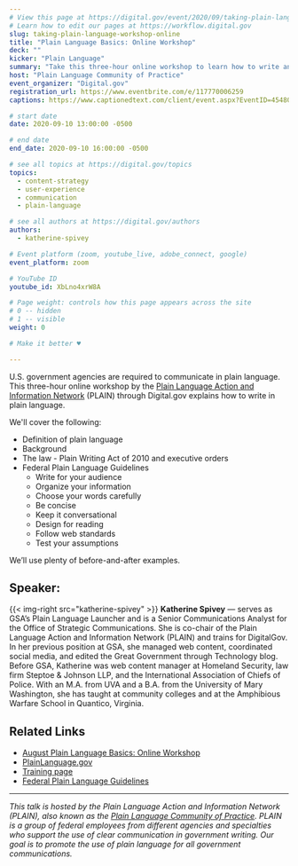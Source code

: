```yaml
---
# View this page at https://digital.gov/event/2020/09/taking-plain-language-workshop-online
# Learn how to edit our pages at https://workflow.digital.gov
slug: taking-plain-language-workshop-online
title: "Plain Language Basics: Online Workshop"
deck: ""
kicker: "Plain Language"
summary: "Take this three-hour online workshop to learn how to write and edit in plain language."
host: "Plain Language Community of Practice"
event_organizer: "Digital.gov"
registration_url: https://www.eventbrite.com/e/117770006259
captions: https://www.captionedtext.com/client/event.aspx?EventID=4548029&CustomerID=321

# start date
date: 2020-09-10 13:00:00 -0500

# end date
end_date: 2020-09-10 16:00:00 -0500

# see all topics at https://digital.gov/topics
topics: 
  - content-strategy
  - user-experience
  - communication
  - plain-language

# see all authors at https://digital.gov/authors
authors: 
  - katherine-spivey

# Event platform (zoom, youtube_live, adobe_connect, google)
event_platform: zoom

# YouTube ID
youtube_id: XbLno4xrW8A

# Page weight: controls how this page appears across the site
# 0 -- hidden
# 1 -- visible
weight: 0

# Make it better ♥

---
```


U.S. government agencies are required to communicate in plain language. This three-hour online workshop by the [Plain Language Action and Information Network](https://www.plainlanguage.gov/) (PLAIN) through Digital.gov explains how to write in plain language.

We'll cover the following:

 - Definition of plain language
 - Background
 - The law - Plain Writing Act of 2010 and executive orders
 - Federal Plain Language Guidelines
    - Write for your audience
    - Organize your information
    - Choose your words carefully
    - Be concise
    - Keep it conversational
    - Design for reading
    - Follow web standards
    - Test your assumptions
    
We’ll use plenty of before-and-after examples.

## Speaker:

{{< img-right src="katherine-spivey" >}}
**Katherine Spivey** — serves as GSA’s Plain Language Launcher and is a Senior Communications Analyst for the Office of Strategic Communications. She is co-chair of the Plain Language Action and Information Network (PLAIN) and trains for DigitalGov. In her previous position at GSA, she managed web content, coordinated social media, and edited the Great Government through Technology blog. Before GSA, Katherine was web content manager at Homeland Security, law firm Steptoe & Johnson LLP, and the International Association of Chiefs of Police. With an M.A. from UVA and a B.A. from the University of Mary Washington, she has taught at community colleges and at the Amphibious Warfare School in Quantico, Virginia.

## Related Links

 - [August Plain Language Basics: Online Workshop](https://digital.gov/event/2020/08/11/plain-language-basics-online-class/)
 - [PlainLanguage.gov](https://www.plainlanguage.gov)
 - [Training page](https://plainlanguage.gov/training/)
 - [Federal Plain Language Guidelines](https://www.plainlanguage.gov/guidelines)
 
 ---
 
_This talk is hosted by the Plain Language Action and Information Network (PLAIN), also known as the [Plain Language Community of Practice](https://digital.gov/communities/plain-language/). PLAIN is a group of federal employees from different agencies and specialties who support the use of clear communication in government writing. Our goal is to promote the use of plain language for all government communications._ 
